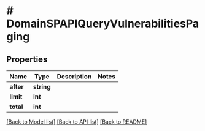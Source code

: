 # # DomainSPAPIQueryVulnerabilitiesPaging

## Properties

Name | Type | Description | Notes
------------ | ------------- | ------------- | -------------
**after** | **string** |  |
**limit** | **int** |  |
**total** | **int** |  |

[[Back to Model list]](../../README.md#models) [[Back to API list]](../../README.md#endpoints) [[Back to README]](../../README.md)
